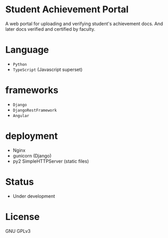 # Student Achievement Portal

A web portal for uploading and verifying student's achievement docs. And later docs verified and certified by faculty.

# Language 
 - `Python` 
 - `TypeScript` (Javascript superset)

# frameworks
 - `Django`
 - `DjangoRestFramework`
 - `Angular`

# deployment
 - Nginx
 - gunicorn (Django)
 - py2 SimpleHTTPServer (static files)
 
# Status
 - Under development

# License

GNU GPLv3